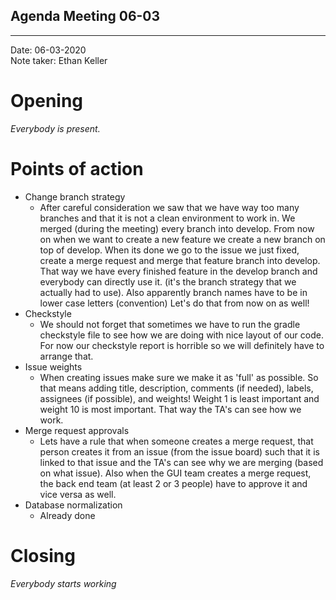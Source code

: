 
## Agenda Meeting 06-03

---

Date:           06-03-2020\
Note taker:     Ethan Keller

# Opening
*Everybody is present.*

# Points of action

 - Change branch strategy
   - After careful consideration we saw that we have way too many branches and that it is not a clean environment to work in. We merged (during the meeting) every branch into develop. From now on when we want to create a new feature we create a new branch on top of develop. When its done we go to the issue we just fixed, create a merge request and merge that feature branch into develop. That way we have every finished feature in the develop branch and everybody can directly use it. (it's the branch strategy that we actually had to use). Also apparently branch names have to be in lower case letters (convention) Let's do that from now on as well!
 - Checkstyle
   - We should not forget that sometimes we have to run the gradle checkstyle file to see how we are doing with nice layout of our code.
     For now our checkstyle report is horrible so we will definitely have to arrange that.
 - Issue weights
   - When creating issues make sure we make it as 'full' as possible. So that means adding title, description, comments (if needed), labels, assignees (if possible), and weights! Weight 1 is least important and weight 10 is most important. That way the TA's can see how we work.
 - Merge request approvals
   - Lets have a rule that when someone creates a merge request, that person creates it from an issue (from the issue board) such that it is linked to that issue and the TA's can see why we are merging (based on what issue). Also when the GUI team creates a merge request, the back end team (at least 2 or 3 people) have to approve it and vice versa as well.
- Database normalization
   - Already done


# Closing
*Everybody starts working*
